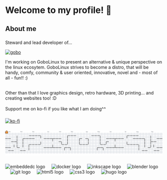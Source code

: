 # Welcome to my profile! 👋

###

## About me

###

Steward and lead developer of...

[![gobo](https://gobolinux.org/images/gobolinux_frontpage.png)](https://gobolinux.org/)

I'm working on GoboLinux to present an alternative & unique perspective on the linux ecosytem. GoboLinux strives to become a distro, that will be handy, comfy, community & user oriented, innovative, novel and - most of all - fun!! :)

<br>
Other than that I love graphics design, retro hardware, 3D printing... and creating websites too! :D
<br>
<br>
Support me on ko-fi if you like what I am doing^^

###
[![ko-fi](https://ko-fi.com/img/githubbutton_sm.svg)](https://ko-fi.com/nuc1eon)


###

<picture>
  <source media="(prefers-color-scheme: dark)" srcset="https://raw.githubusercontent.com/nuc1eon/nuc1eon/output/pacman-contribution-graph-dark.svg">
  <source media="(prefers-color-scheme: light)" srcset="https://raw.githubusercontent.com/nuc1eon/nuc1eon/output/pacman-contribution-graph.svg">
  <img alt="pacman contribution graph" src="https://raw.githubusercontent.com/nuc1eon/nuc1eon/output/pacman-contribution-graph.svg">
</picture>

###

<div align="left">
  <img src="https://cdn.jsdelivr.net/gh/devicons/devicon/icons/embeddedc/embeddedc-original.svg" height="40" alt="embeddedc logo"  />
  <img width="12" />
  <img src="https://cdn.jsdelivr.net/gh/devicons/devicon/icons/docker/docker-original.svg" height="40" alt="docker logo"  />
  <img width="12" />
  <img src="https://cdn.jsdelivr.net/gh/devicons/devicon/icons/inkscape/inkscape-original.svg" height="40" alt="inkscape logo"  />
  <img width="12" />
  <img src="https://cdn.jsdelivr.net/gh/devicons/devicon/icons/blender/blender-original.svg" height="40" alt="blender logo"  />
  <img width="12" />
  <img src="https://cdn.jsdelivr.net/gh/devicons/devicon/icons/git/git-original.svg" height="40" alt="git logo"  />
  <img width="12" />
  <img src="https://cdn.jsdelivr.net/gh/devicons/devicon/icons/html5/html5-original.svg" height="40" alt="html5 logo"  />
  <img width="12" />
  <img src="https://cdn.jsdelivr.net/gh/devicons/devicon/icons/css3/css3-original.svg" height="40" alt="css3 logo"  />
  <img width="12" />
  <img src="https://cdn.jsdelivr.net/gh/devicons/devicon/icons/hugo/hugo-original.svg" height="40" alt="hugo logo"  />
</div>

###
